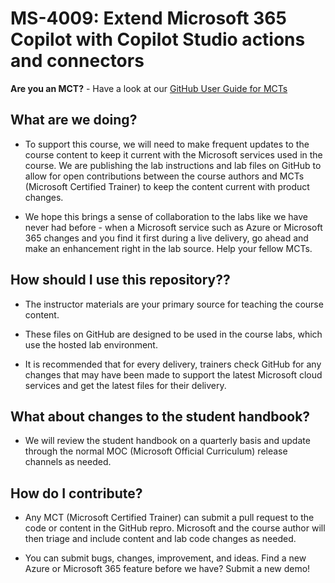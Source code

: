 # MS-4009: Extend Microsoft 365 Copilot with Copilot Studio actions and connectors

**Are you an MCT?** - Have a look at our [GitHub User Guide for MCTs](https://microsoftlearning.github.io/MCT-User-Guide/)

## What are we doing?

- To support this course, we will need to make frequent updates to the course content to keep it current with the Microsoft services used in the course. We are publishing the lab instructions and lab files on GitHub to allow for open contributions between the course authors and MCTs (Microsoft Certified Trainer) to keep the content current with product changes.

- We hope this brings a sense of collaboration to the labs like we have never had before - when a Microsoft service such as Azure or Microsoft 365 changes and you find it first during a live delivery, go ahead and make an enhancement right in the lab source. Help your fellow MCTs.

## How should I use this repository??

- The instructor materials are your primary source for teaching the course content.

- These files on GitHub are designed to be used in the course labs, which use the hosted lab environment.

- It is recommended that for every delivery, trainers check GitHub for any changes that may have been made to support the latest Microsoft cloud services and get the latest files for their delivery.

## What about changes to the student handbook?

- We will review the student handbook on a quarterly basis and update through the normal MOC (Microsoft Official Curriculum) release channels as needed.

## How do I contribute?

- Any MCT (Microsoft Certified Trainer) can submit a pull request to the code or content in the GitHub repro. Microsoft and the course author will then triage and include content and lab code changes as needed.

- You can submit bugs, changes, improvement, and ideas. Find a new Azure or Microsoft 365 feature before we have? Submit a new demo!
